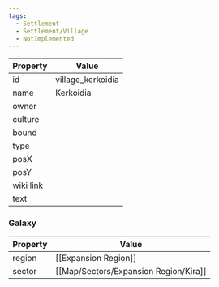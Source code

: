 ```yaml
---
tags:
  - Settlement
  - Settlement/Village
  - NotImplemented
---
```


| Property  | Value             |
| --------- | ----------------- |
| id        | village_kerkoidia |
| name      | Kerkoidia         |
| owner     |                   |
| culture   |                   |
| bound     |                   |
| type      |                   |
| posX      |                   |
| posY      |                   |
| wiki link |                   |
| text      |                   |

### Galaxy
| Property | Value                |
| -------- | -------------------- |
| region   | [[Expansion Region]] |
| sector   | [[Map/Sectors/Expansion Region/Kira]]             |
